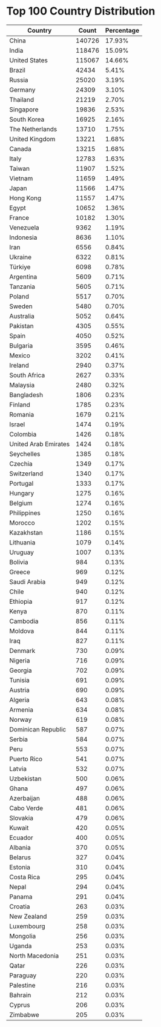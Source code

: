 # Top 100 Country Distribution
| Country | Count | Percentage |
|----|----|----|
| China | 140726 | 17.93% |
| India | 118476 | 15.09% |
| United States | 115067 | 14.66% |
| Brazil | 42434 | 5.41% |
| Russia | 25020 | 3.19% |
| Germany | 24309 | 3.10% |
| Thailand | 21219 | 2.70% |
| Singapore | 19836 | 2.53% |
| South Korea | 16925 | 2.16% |
| The Netherlands | 13710 | 1.75% |
| United Kingdom | 13221 | 1.68% |
| Canada | 13215 | 1.68% |
| Italy | 12783 | 1.63% |
| Taiwan | 11907 | 1.52% |
| Vietnam | 11659 | 1.49% |
| Japan | 11566 | 1.47% |
| Hong Kong | 11557 | 1.47% |
| Egypt | 10652 | 1.36% |
| France | 10182 | 1.30% |
| Venezuela | 9362 | 1.19% |
| Indonesia | 8636 | 1.10% |
| Iran | 6556 | 0.84% |
| Ukraine | 6322 | 0.81% |
| Türkiye | 6098 | 0.78% |
| Argentina | 5609 | 0.71% |
| Tanzania | 5605 | 0.71% |
| Poland | 5517 | 0.70% |
| Sweden | 5480 | 0.70% |
| Australia | 5052 | 0.64% |
| Pakistan | 4305 | 0.55% |
| Spain | 4050 | 0.52% |
| Bulgaria | 3595 | 0.46% |
| Mexico | 3202 | 0.41% |
| Ireland | 2940 | 0.37% |
| South Africa | 2627 | 0.33% |
| Malaysia | 2480 | 0.32% |
| Bangladesh | 1806 | 0.23% |
| Finland | 1785 | 0.23% |
| Romania | 1679 | 0.21% |
| Israel | 1474 | 0.19% |
| Colombia | 1426 | 0.18% |
| United Arab Emirates | 1424 | 0.18% |
| Seychelles | 1385 | 0.18% |
| Czechia | 1349 | 0.17% |
| Switzerland | 1340 | 0.17% |
| Portugal | 1333 | 0.17% |
| Hungary | 1275 | 0.16% |
| Belgium | 1274 | 0.16% |
| Philippines | 1250 | 0.16% |
| Morocco | 1202 | 0.15% |
| Kazakhstan | 1186 | 0.15% |
| Lithuania | 1079 | 0.14% |
| Uruguay | 1007 | 0.13% |
| Bolivia | 984 | 0.13% |
| Greece | 969 | 0.12% |
| Saudi Arabia | 949 | 0.12% |
| Chile | 940 | 0.12% |
| Ethiopia | 917 | 0.12% |
| Kenya | 870 | 0.11% |
| Cambodia | 856 | 0.11% |
| Moldova | 844 | 0.11% |
| Iraq | 827 | 0.11% |
| Denmark | 730 | 0.09% |
| Nigeria | 716 | 0.09% |
| Georgia | 702 | 0.09% |
| Tunisia | 691 | 0.09% |
| Austria | 690 | 0.09% |
| Algeria | 643 | 0.08% |
| Armenia | 634 | 0.08% |
| Norway | 619 | 0.08% |
| Dominican Republic | 587 | 0.07% |
| Serbia | 584 | 0.07% |
| Peru | 553 | 0.07% |
| Puerto Rico | 541 | 0.07% |
| Latvia | 532 | 0.07% |
| Uzbekistan | 500 | 0.06% |
| Ghana | 497 | 0.06% |
| Azerbaijan | 488 | 0.06% |
| Cabo Verde | 481 | 0.06% |
| Slovakia | 479 | 0.06% |
| Kuwait | 420 | 0.05% |
| Ecuador | 400 | 0.05% |
| Albania | 370 | 0.05% |
| Belarus | 327 | 0.04% |
| Estonia | 310 | 0.04% |
| Costa Rica | 295 | 0.04% |
| Nepal | 294 | 0.04% |
| Panama | 291 | 0.04% |
| Croatia | 263 | 0.03% |
| New Zealand | 259 | 0.03% |
| Luxembourg | 258 | 0.03% |
| Mongolia | 256 | 0.03% |
| Uganda | 253 | 0.03% |
| North Macedonia | 251 | 0.03% |
| Qatar | 226 | 0.03% |
| Paraguay | 220 | 0.03% |
| Palestine | 216 | 0.03% |
| Bahrain | 212 | 0.03% |
| Cyprus | 206 | 0.03% |
| Zimbabwe | 205 | 0.03% |
